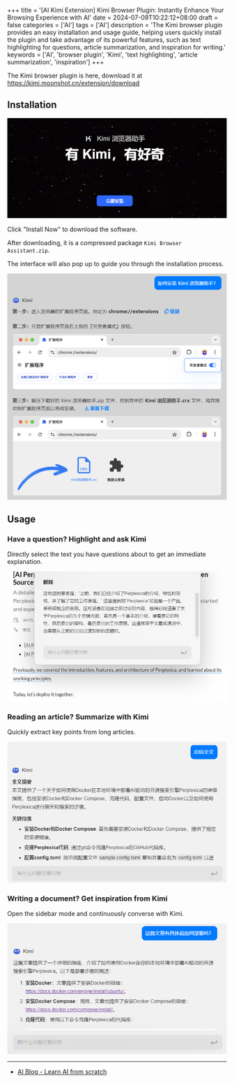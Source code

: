 +++
title = '[AI Kimi Extension] Kimi Browser Plugin: Instantly Enhance Your Browsing Experience with AI'
date = 2024-07-09T10:22:12+08:00
draft = false
categories = ['AI']
tags = ['AI']
description = 'The Kimi browser plugin provides an easy installation and usage guide, helping users quickly install the plugin and take advantage of its powerful features, such as text highlighting for questions, article summarization, and inspiration for writing.'
keywords = ['AI', 'browser plugin', 'Kimi', 'text highlighting', 'article summarization', 'inspiration']
+++

The Kimi browser plugin is here, download it at https://kimi.moonshot.cn/extension/download

## Installation

![extension-download](extension-download.png)

Click "Install Now" to download the software.

After downloading, it is a compressed package `Kimi Browser Assistant.zip`.

The interface will also pop up to guide you through the installation process.

![extension-install](extension-install.png)

## Usage

### Have a question? Highlight and ask Kimi
Directly select the text you have questions about to get an immediate explanation.

![use-underline](use-underline.png)

### Reading an article? Summarize with Kimi
Quickly extract key points from long articles.

![use-summary](use-summary.png)

### Writing a document? Get inspiration from Kimi
Open the sidebar mode and continuously converse with Kimi.

![use-sidebar](use-sidebar.png)

---

- [AI Blog - Learn AI from scratch](https://ai-blog.aihub2022.top/post/ai-kimi-extension/)
